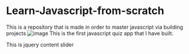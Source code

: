 # Learn-Javascript-from-scratch
This is a repository that is made in order to master  javascript via building projects
![image](https://user-images.githubusercontent.com/44812427/77840689-cb268d80-71a7-11ea-80a9-79455bb2dd04.png)
This is the first javascript quiz app that I have built.

This is jquery content slider

